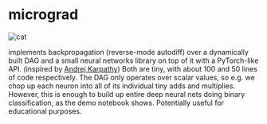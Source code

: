 # micrograd


![cat](https://github.com/shirinyamani/micrograd/assets/75791599/cc6852a5-a84e-4d0a-9a70-27d577090b44)

implements backpropagation (reverse-mode autodiff) over a dynamically built DAG and a small neural networks library on top of it with a PyTorch-like API. (inspired by [Andrej Karpathy](https://github.com/karpathy)) Both are tiny, with about 100 and 50 lines of code respectively. The DAG only operates over scalar values, so e.g. we chop up each neuron into all of its individual tiny adds and multiplies. However, this is enough to build up entire deep neural nets doing binary classification, as the demo notebook shows. Potentially useful for educational purposes.